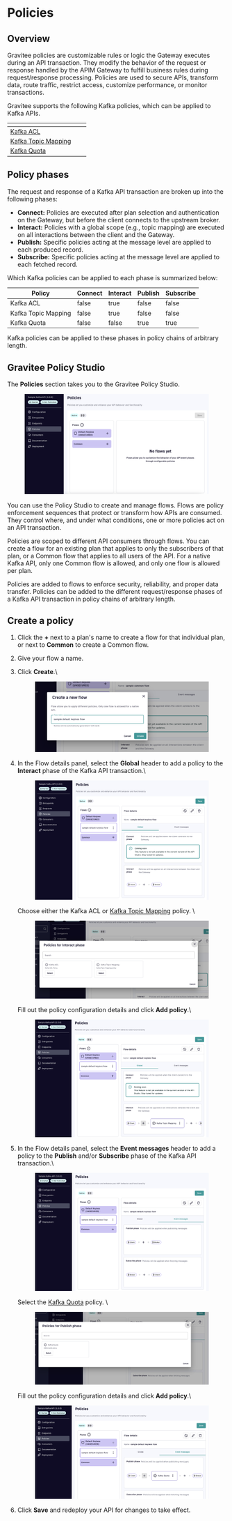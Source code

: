 # Policies

## Overview

Gravitee policies are customizable rules or logic the Gateway executes during an API transaction. They modify the behavior of the request or response handled by the APIM Gateway to fulfill business rules during request/response processing. Policies are used to secure APIs, transform data, route traffic, restrict access, customize performance, or monitor transactions.&#x20;

Gravitee supports the following Kafka policies, which can be applied to Kafka APIs.

<table data-view="cards"><thead><tr><th></th><th></th><th></th></tr></thead><tbody><tr><td><a href="../../../create-and-configure-apis/apply-policies/policy-reference/kafka-acl.md">Kafka ACL</a></td><td></td><td></td></tr><tr><td><a href="../../../create-and-configure-apis/apply-policies/policy-reference/kafka-topic-mapping.md">Kafka Topic Mapping</a></td><td></td><td></td></tr><tr><td><a href="../../../create-and-configure-apis/apply-policies/policy-reference/kafka-quota.md">Kafka Quota</a></td><td></td><td></td></tr></tbody></table>

## Policy phases

The request and response of a Kafka API transaction are broken up into the following phases:

* **Connect:** Policies are executed after plan selection and authentication on the Gateway, but before the client connects to the upstream broker.&#x20;
* **Interact:** Policies with a global scope (e.g., topic mapping) are executed on all interactions between the client and the Gateway.&#x20;
* **Publish:** Specific policies acting at the message level are applied to each produced record.
* **Subscribe:** Specific policies acting at the message level are applied to each fetched record.

Which Kafka policies can be applied to each phase is summarized below:

<table><thead><tr><th>Policy</th><th data-type="checkbox">Connect</th><th data-type="checkbox">Interact</th><th data-type="checkbox">Publish</th><th data-type="checkbox">Subscribe</th></tr></thead><tbody><tr><td>Kafka ACL</td><td>false</td><td>true</td><td>false</td><td>false</td></tr><tr><td>Kafka Topic Mapping</td><td>false</td><td>true</td><td>false</td><td>false</td></tr><tr><td>Kafka Quota</td><td>false</td><td>false</td><td>true</td><td>true</td></tr></tbody></table>

Kafka policies can be applied to these phases in policy chains of arbitrary length.

## Gravitee Policy Studio

The **Policies** section takes you to the Gravitee Policy Studio.&#x20;

<figure><img src="../../../.gitbook/assets/A 11 policy 1.png" alt=""><figcaption></figcaption></figure>

You can use the Policy Studio to create and manage flows. Flows are policy enforcement sequences that protect or transform how APIs are consumed. They control where, and under what conditions, one or more policies act on an API transaction.

Policies are scoped to different API consumers through flows. You can create a flow for an existing plan that applies to only the subscribers of that plan, or a Common flow that applies to all users of the API. For a native Kafka API, only one Common flow is allowed, and only one flow is allowed per plan.

Policies are added to flows to enforce security, reliability, and proper data transfer. Policies can be added to the different request/response phases of a Kafka API transaction in policy chains of arbitrary length.

## Create a policy

1. Click the **+** next to a plan's name to create a flow for that individual plan, or next to **Common** to create a Common flow.
2. Give your flow a name.
3.  Click **Create**.\


    <figure><img src="../../../.gitbook/assets/A 11 policy 0.png" alt=""><figcaption></figcaption></figure>
4.  In the Flow details panel, select the **Global** header to add a policy to the **Interact** phase of the Kafka API transaction.\


    <figure><img src="../../../.gitbook/assets/A 11 policy 2.png" alt=""><figcaption></figcaption></figure>

    Choose either the Kafka ACL or [Kafka Topic Mapping](../../../create-and-configure-apis/apply-policies/policy-reference/kafka-topic-mapping.md) policy. \


    <figure><img src="../../../.gitbook/assets/A 11 policy 3.png" alt=""><figcaption></figcaption></figure>

    Fill out the policy configuration details and click **Add policy**.\


    <figure><img src="../../../.gitbook/assets/AAA policy.png" alt=""><figcaption></figcaption></figure>
5.  &#x20;In the Flow details panel, select the **Event messages** header to add a policy to the **Publish** and/or **Subscribe** phase of the Kafka API transaction.\


    <figure><img src="../../../.gitbook/assets/A 11 policy 4.png" alt=""><figcaption></figcaption></figure>

    Select the [Kafka Quota](../../../create-and-configure-apis/apply-policies/policy-reference/kafka-quota.md) policy. \


    <figure><img src="../../../.gitbook/assets/A 11 policy 5.png" alt=""><figcaption></figcaption></figure>

    Fill out the policy configuration details and click **Add policy**.\


    <figure><img src="../../../.gitbook/assets/AAB policy.png" alt=""><figcaption></figcaption></figure>
6. Click **Save** and redeploy your API for changes to take effect.
